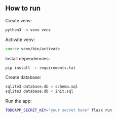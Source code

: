 ## How to run

Create venv:

```bash
python3 -m venv venv
```

Activate venv:

```bash
source venv/bin/activate
```

Install dependencies:

```bash
pip install -r requirements.txt
```

Create database:

```bash
sqlite3 database.db < schema.sql
sqlite3 database.db < init.sql
```

Run the app:

```bash
TODOAPP_SECRET_KEY="your secret here" flask run
```